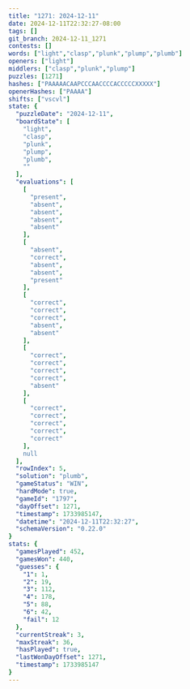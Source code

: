 ```yaml
---
title: "1271: 2024-12-11"
date: 2024-12-11T22:32:27-08:00
tags: []
git_branch: 2024-12-11_1271
contests: []
words: ["light","clasp","plunk","plump","plumb"]
openers: ["light"]
middlers: ["clasp","plunk","plump"]
puzzles: [1271]
hashes: ["PAAAAACAAPCCCAACCCCACCCCCXXXXX"]
openerHashes: ["PAAAA"]
shifts: ["vscvl"]
state: {
  "puzzleDate": "2024-12-11",
  "boardState": [
    "light",
    "clasp",
    "plunk",
    "plump",
    "plumb",
    ""
  ],
  "evaluations": [
    [
      "present",
      "absent",
      "absent",
      "absent",
      "absent"
    ],
    [
      "absent",
      "correct",
      "absent",
      "absent",
      "present"
    ],
    [
      "correct",
      "correct",
      "correct",
      "absent",
      "absent"
    ],
    [
      "correct",
      "correct",
      "correct",
      "correct",
      "absent"
    ],
    [
      "correct",
      "correct",
      "correct",
      "correct",
      "correct"
    ],
    null
  ],
  "rowIndex": 5,
  "solution": "plumb",
  "gameStatus": "WIN",
  "hardMode": true,
  "gameId": "1797",
  "dayOffset": 1271,
  "timestamp": 1733985147,
  "datetime": "2024-12-11T22:32:27",
  "schemaVersion": "0.22.0"
}
stats: {
  "gamesPlayed": 452,
  "gamesWon": 440,
  "guesses": {
    "1": 1,
    "2": 19,
    "3": 112,
    "4": 178,
    "5": 88,
    "6": 42,
    "fail": 12
  },
  "currentStreak": 3,
  "maxStreak": 36,
  "hasPlayed": true,
  "lastWonDayOffset": 1271,
  "timestamp": 1733985147
}
---
```

<!-- more -->
